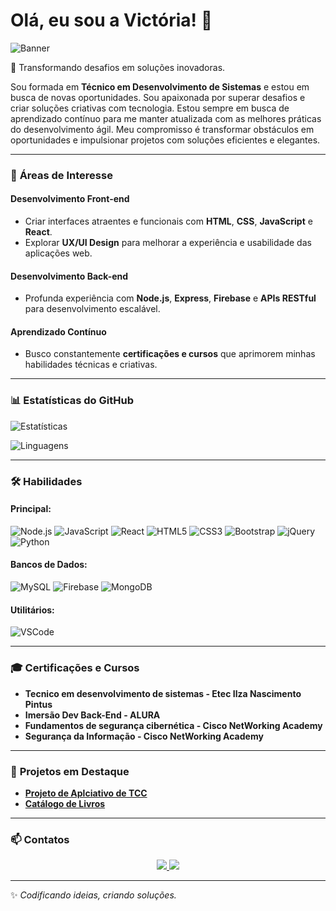 # Olá, eu sou a Victória! 👋

![Banner](https://github.com/VictoriaBarbosa26/-VictoriaBarbosa26/blob/main/banner.gif?raw=true)

🌟 Transformando desafios em soluções inovadoras.

Sou formada em **Técnico em Desenvolvimento de Sistemas** e estou em busca de novas oportunidades. Sou apaixonada por superar desafios e criar soluções criativas com tecnologia. Estou sempre em busca de aprendizado contínuo para me manter atualizada com as melhores práticas do desenvolvimento ágil. Meu compromisso é transformar obstáculos em oportunidades e impulsionar projetos com soluções eficientes e elegantes.

---

### 🌟 **Áreas de Interesse**

#### Desenvolvimento Front-end
- Criar interfaces atraentes e funcionais com **HTML**, **CSS**, **JavaScript** e **React**.
- Explorar **UX/UI Design** para melhorar a experiência e usabilidade das aplicações web.

#### Desenvolvimento Back-end
- Profunda experiência com **Node.js**, **Express**, **Firebase** e **APIs RESTful** para desenvolvimento escalável.

#### Aprendizado Contínuo
- Busco constantemente **certificações e cursos** que aprimorem minhas habilidades técnicas e criativas.

---

### 📊 **Estatísticas do GitHub**
![Estatísticas](https://github-readme-stats.vercel.app/api?username=VictoriaBarbosa26&show_icons=true&theme=dark&count_private=true)

![Linguagens](https://github-readme-stats.vercel.app/api/top-langs/?username=VictoriaBarbosa26&layout=compact&theme=dark)

---

### 🛠️ **Habilidades**

#### **Principal:**
![Node.js](https://img.shields.io/badge/-Node.js-339933?style=for-the-badge&logo=node.js&logoColor=white)
![JavaScript](https://img.shields.io/badge/-JavaScript-F7DF1E?style=for-the-badge&logo=javascript&logoColor=black)
![React](https://img.shields.io/badge/-React-61DAFB?style=for-the-badge&logo=react&logoColor=black)
![HTML5](https://img.shields.io/badge/-HTML5-E34F26?style=for-the-badge&logo=html5&logoColor=white)
![CSS3](https://img.shields.io/badge/-CSS3-1572B6?style=for-the-badge&logo=css3&logoColor=white)
![Bootstrap](https://img.shields.io/badge/-Bootstrap-7952B3?style=for-the-badge&logo=bootstrap&logoColor=white)
![jQuery](https://img.shields.io/badge/-jQuery-0769AD?style=for-the-badge&logo=jquery&logoColor=white)
![Python](https://img.shields.io/badge/-Python-3776AB?style=for-the-badge&logo=python&logoColor=white)

#### **Bancos de Dados:**
![MySQL](https://img.shields.io/badge/-MySQL-4479A1?style=for-the-badge&logo=mysql&logoColor=white)
![Firebase](https://img.shields.io/badge/-Firebase-FFCB2F?style=for-the-badge&logo=firebase&logoColor=white)
![MongoDB](https://img.shields.io/badge/-MongoDB-47A248?style=for-the-badge&logo=mongodb&logoColor=white)

#### **Utilitários:**
![VSCode](https://img.shields.io/badge/-VS_Code-007ACC?style=for-the-badge&logo=visual-studio-code&logoColor=white)

---


### 🎓 **Certificações e Cursos**
- **Tecnico em desenvolvimento de sistemas - Etec Ilza Nascimento Pintus**  
- **Imersão Dev Back-End - ALURA**
- **Fundamentos de segurança cibernética - Cisco NetWorking Academy**
- **Segurança da Informação - Cisco NetWorking Academy** 

---

### 🔗 **Projetos em Destaque**
- [**Projeto de Aplciativo de TCC**](https://github.com/VictoriaBarbosa26/login-firebase)  
- [**Catálogo de Livros**](https://github.com/VictoriaBarbosa26/calculadora-js)  

---

### 📫 **Contatos**
<div style="text-align: center;">
  <a href="https://www.linkedin.com/in/victória-barbosa-367748340">
    <img src="https://img.shields.io/badge/-LinkedIn-blue?style=flat-square&logo=LinkedIn&logoColor=white" />
  </a>
  <a href="mailto:victoria.barbosab26@example.com">
    <img src="https://img.shields.io/badge/-Email-c14438?style=flat-square&logo=Gmail&logoColor=white" />
  </a>
</div>

---

✨ _Codificando ideias, criando soluções._

